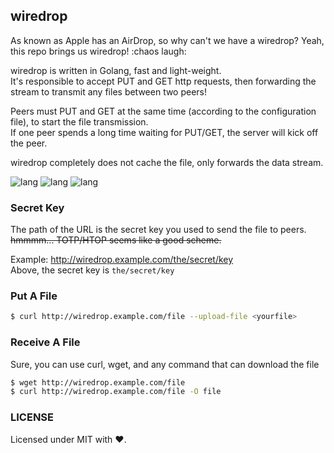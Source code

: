 ## wiredrop

As known as Apple has an AirDrop, so why can't we have a wiredrop?
Yeah, this repo brings us wiredrop! :chaos laugh:

wiredrop is written in Golang, fast and light-weight.  
It's responsible to accept PUT and GET http requests, then forwarding the stream to transmit any files between two peers!

Peers must PUT and GET at the same time (according to the configuration file), to start the file transmission.  
If one peer spends a long time waiting for PUT/GET, the server will kick off the peer. 

wiredrop completely does not cache the file, only forwards the data stream.

![lang](https://img.shields.io/static/v1?label=golang&message=1.18&color=blue)
![lang](https://img.shields.io/static/v1?label=LICENSE&message=MIT&color=blue)
![lang](https://img.shields.io/static/v1?label=wiredrop&message=1.0&color=pink)

### Secret Key
The path of the URL is the secret key you used to send the file to peers.  
~~hmmmm... TOTP/HTOP seems like a good scheme.~~

Example: http://wiredrop.example.com/the/secret/key  
Above, the secret key is `the/secret/key`

### Put A File
```bash
$ curl http://wiredrop.example.com/file --upload-file <yourfile>
```

### Receive A File

Sure, you can use curl, wget, and any command that can download the file
```bash
$ wget http://wiredrop.example.com/file
$ curl http://wiredrop.example.com/file -O file
```

### LICENSE
Licensed under MIT with ❤.
